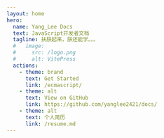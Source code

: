 ```yaml
---
layout: home
hero:
  name: Yang_Lee Docs
  text: JavaScript开发者文档
  tagline: 扶朕起来，朕还能学。。。
  #   image:
  #     src: /logo.png
  #     alt: VitePress
  actions:
    - theme: brand
      text: Get Started
      link: /ecmascript/
    - theme: alt
      text: View on GitHub
      link: https://github.com/yanglee2421/docs/
    - theme: alt
      text: 个人简历
      link: /resume.md
---
```

